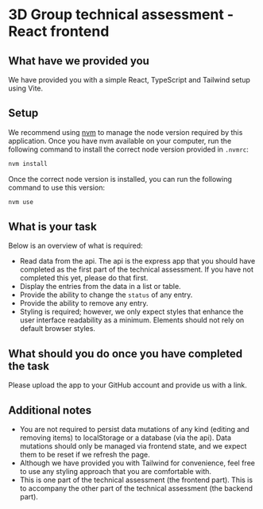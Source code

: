 # 3D Group technical assessment - React frontend

## What have we provided you

We have provided you with a simple React, TypeScript and Tailwind setup using Vite.

## Setup

We recommend using [nvm](https://github.com/nvm-sh/nvm) to manage the node version required by this application. Once you have nvm available on your computer, run the following command to install the correct node version provided in `.nvmrc`:

```sh
nvm install
```

Once the correct node version is installed, you can run the following command to use this version:

```sh
nvm use
```

## What is your task

Below is an overview of what is required:

- Read data from the api. The api is the express app that you should have completed as the first part of the technical assessment. If you have not completed this yet, please do that first.
- Display the entries from the data in a list or table.
- Provide the ability to change the `status` of any entry.
- Provide the ability to remove any entry.
- Styling is required; however, we only expect styles that enhance the user interface readability as a minimum. Elements should not rely on default browser styles.

## What should you do once you have completed the task

Please upload the app to your GitHub account and provide us with a link.

## Additional notes

- You are not required to persist data mutations of any kind (editing and removing items) to localStorage or a database (via the api). Data mutations should only be managed via frontend state, and we expect them to be reset if we refresh the page.
- Although we have provided you with Tailwind for convenience, feel free to use any styling approach that you are comfortable with.
- This is one part of the technical assessment (the frontend part). This is to accompany the other part of the technical assessment (the backend part).